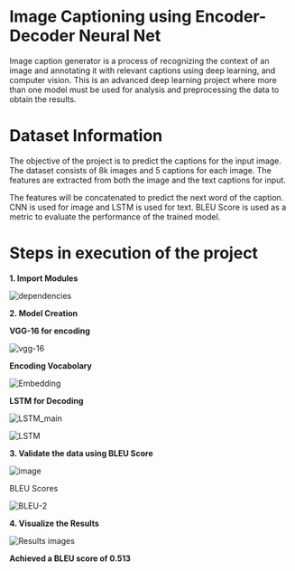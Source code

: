 # Image Captioning using Encoder-Decoder Neural Net

Image caption generator is a process of recognizing the context of an image and annotating it with relevant captions using deep learning, and computer vision. This is an advanced deep learning project where more than one model must be used for analysis and preprocessing the data to obtain the results.

# Dataset Information
The objective of the project is to predict the captions for the input image. The dataset consists of 8k images and 5 captions for each image. The features are extracted from both the image and the text captions for input. 

The features will be concatenated to predict the next word of the caption. CNN is used for image and LSTM is used for text. BLEU Score is used as a metric to evaluate the performance of the trained model.

# Steps in execution of the project
**1. Import Modules**

![dependencies](https://user-images.githubusercontent.com/83595856/185237547-ada7df51-4d8f-4045-8bd6-d0f67d41be24.jpg)

**2. Model Creation**

**VGG-16 for encoding** 

![vgg-16](https://user-images.githubusercontent.com/83595856/185238237-e79fc414-9df5-4d35-baae-ada4e571ed89.jpg)

**Encoding Vocabolary**

![Embedding](https://user-images.githubusercontent.com/83595856/185238624-bcdfa28f-f6bf-47df-9b04-344f16784f1b.jpg)

**LSTM for Decoding**

![LSTM_main](https://user-images.githubusercontent.com/83595856/185239101-80c8378b-8f8a-4afa-9d5e-fc6eda785795.jpg)

![LSTM](https://user-images.githubusercontent.com/83595856/185239266-ff0fec80-0415-4e01-9303-ee459b16964a.jpg)

**3. Validate the data using BLEU Score**

![image](https://user-images.githubusercontent.com/83595856/185239495-0578d499-31ec-4d34-8b43-9b70ed51f3fd.png)

BLEU Scores

![BLEU-2](https://user-images.githubusercontent.com/83595856/185239660-67b9ad21-c1c4-4187-8afa-f1f9916bb264.jpg)

**4. Visualize the Results**

![Results images](https://user-images.githubusercontent.com/83595856/185239975-e1525185-e423-4607-b5d4-22cf90e6977e.jpg)

**Achieved a BLEU score of 0.513** 





